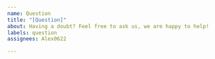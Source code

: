 ```yaml
---
name: Question
title: "[Question]"
about: Having a doubt? Feel free to ask us, we are happy to help!
labels: question
assignees: Alex0622

---
```





